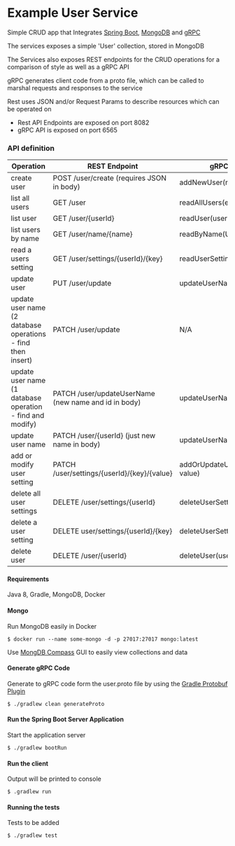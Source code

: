 # Example User Service 

Simple CRUD app that Integrates [Spring Boot](https://spring.io/, "https://spring.io/"), [MongoDB](https://www.mongodb.com/, "https://www.mongodb.com/") and [gRPC](https://grpc.io/,"https://grpc.io/")

The services exposes a simple 'User' collection, stored in MongoDB

The Services also exposes REST endpoints for the CRUD operations for a comparison of style as well as a gRPC API

gRPC generates client code from a proto file, which can be called to marshal requests and responses to the
service

Rest uses JSON and/or Request Params to describe resources which can be operated on

* Rest API Endpoints are exposed on port 8082
* gRPC API is exposed on port 6565

### API definition

| Operation                                                   | REST Endpoint                                        |gRPC Client Function                        |
|-------------------------------------------------------------|------------------------------------------------------|--------------------------------------------|
| create user                                                 | POST /user/create (requires JSON in body)            | addNewUser(newUserRequest)                 | 
| list all users                                              | GET /user                                            | readAllUsers(emptyRequest)                 | 
| list user                                                   | GET /user/{userId}                                   | readUser(userId)                           | 
| list users by name                                          | GET /user/name/{name}                                | readByName(UserName)                       |   
| read a users setting                                        | GET /user/settings/{userId}/{key}                    | readUserSetting(SingleSettingRequest)      |   
| update user                                                 | PUT /user/update                                     | updateUserName(updateNameRequest)          |   
| update user name (2 database operations - find then insert) | PATCH /user/update                                   | N/A                                        |   
| update user name (1 database operation - find and modify)   | PATCH /user/updateUserName (new name and id in body) | updateUserName(userId, name)               |   
| update user name                                            | PATCH /user/{userId} (just new name in body)         | updateUserName(userId, name)               |  
| add or modify user setting                                  | PATCH /user/settings/{userId}/{key}/{value}          | addOrUpdateUserSetting(userId, key, value) |   
| delete all user settings                                    | DELETE /user/settings/{userId}                       | deleteUserSettings(userId)                 |   
| delete a user setting                                       | DELETE user/settings/{userId}/{key}                  | deleteUserSetting(userId, key)             |   
| delete user                                                 | DELETE /user/{userId}                                | deleteUser(userId)                         |   


#### Requirements

Java 8, Gradle, MongoDB, Docker
 
#### Mongo

Run MongoDB easily in Docker

```$ docker run --name some-mongo -d -p 27017:27017 mongo:latest```

Use [MongDB Compass](https://www.mongodb.com/products/compass "https://www.mongodb.com/products/compass") GUI to easily view collections and data
 
#### Generate gRPC Code
 
Generate to gRPC code form the user.proto file by using the [Gradle Protobuf Plugin](https://github.com/google/protobuf-gradle-plugin, "https://github.com/google/protobuf-gradle-plugin")

```$ ./gradlew clean generateProto```

#### Run the Spring Boot Server Application

Start the application server

```$ ./gradlew bootRun``` 

#### Run the client

Output will be printed to console

```$ .gradlew run```

#### Running the tests

Tests to be added

```$ ./gradlew test```
